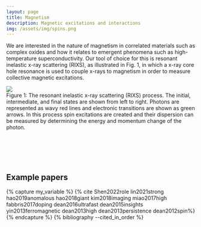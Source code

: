 ```yaml
---
layout: page
title: Magnetism
description: Magnetic excitations and interactions
img: /assets/img/spins.png
---
```


We are interested in the nature of magnetism in correlated materials such as complex oxides and how it relates to emergent phenomena such as high-temperature superconductivity. Our tool of choice for this is resonant inelastic x-ray scattering (RIXS), as illustrated in Fig. 1, in which a x-ray core hole resonance is used to couple x-rays to magnetism in order to measure collective magnetic excitations.  


<div class="img_row">
    <img class="col two center" src="{{ site.baseurl }}/assets/img/RIXS.png">
</div>
<div class="col two left caption">
    Figure 1: The resonant inelastic x-ray scattering (RIXS) process. The initial, intermediate, and final
states are shown from left to right. Photons are represented as wavy red lines and electronic transitions are shown as green arrows. In this process spin excitations are created and their dispersion can be measured by determining the energy and momentum change of the photon.
</div>

<br/><br/>
<br/><br/>


## Example papers
{% capture my_variable %}
{% cite Shen2022role lin2021strong hao2019anomalous hao2018giant kim2018imaging miao2017high fabbris2017doping dean2016ultrafast dean2015insights yin2013ferromagnetic dean2013high dean2013persistence dean2012spin%}
{% endcapture %}
{% bibliography --cited_in_order %}
